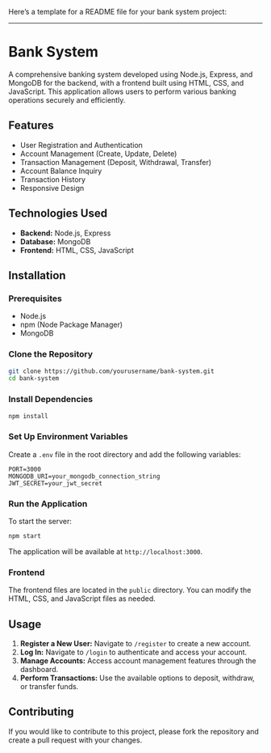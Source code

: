 Here’s a template for a README file for your bank system project:

---

# Bank System

A comprehensive banking system developed using Node.js, Express, and MongoDB for the backend, with a frontend built using HTML, CSS, and JavaScript. This application allows users to perform various banking operations securely and efficiently.

## Features

- User Registration and Authentication
- Account Management (Create, Update, Delete)
- Transaction Management (Deposit, Withdrawal, Transfer)
- Account Balance Inquiry
- Transaction History
- Responsive Design

## Technologies Used

- **Backend:** Node.js, Express
- **Database:** MongoDB
- **Frontend:** HTML, CSS, JavaScript

## Installation

### Prerequisites

- Node.js
- npm (Node Package Manager)
- MongoDB

### Clone the Repository

```bash
git clone https://github.com/yourusername/bank-system.git
cd bank-system
```

### Install Dependencies

```bash
npm install
```

### Set Up Environment Variables

Create a `.env` file in the root directory and add the following variables:

```
PORT=3000
MONGODB_URI=your_mongodb_connection_string
JWT_SECRET=your_jwt_secret
```

### Run the Application

To start the server:

```bash
npm start
```

The application will be available at `http://localhost:3000`.

### Frontend

The frontend files are located in the `public` directory. You can modify the HTML, CSS, and JavaScript files as needed.

## Usage

1. **Register a New User:** Navigate to `/register` to create a new account.
2. **Log In:** Navigate to `/login` to authenticate and access your account.
3. **Manage Accounts:** Access account management features through the dashboard.
4. **Perform Transactions:** Use the available options to deposit, withdraw, or transfer funds.

## Contributing

If you would like to contribute to this project, please fork the repository and create a pull request with your changes.

